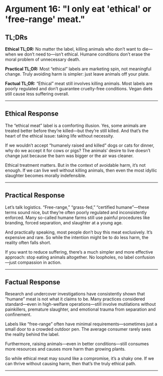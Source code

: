 # Argument 16: "I only eat 'ethical' or 'free-range' meat."

## TL;DRs

**Ethical TL;DR:**
No matter the label, killing animals who don’t want to die—when we don’t need to—isn’t ethical. Humane conditions don’t erase the moral problem of unnecessary death.

**Practical TL;DR:**
Most “ethical” labels are marketing spin, not meaningful change. Truly avoiding harm is simpler: just leave animals off your plate.

**Factual TL;DR:**
“Ethical” meat still involves killing animals. Most labels are poorly regulated and don’t guarantee cruelty-free conditions. Vegan diets still cause less suffering overall.

---

## Ethical Response

The “ethical meat” label is a comforting illusion. Yes, some animals are treated better before they’re killed—but they’re still killed. And that’s the heart of the ethical issue: taking life without necessity.

If we wouldn’t accept “humanely raised and killed” dogs or cats for dinner, why do we accept it for cows or pigs? The animals’ desire to live doesn’t change just because the barn was bigger or the air was cleaner.

Ethical treatment matters. But in the context of avoidable harm, it’s not enough. If we can live well without killing animals, then even the most idyllic slaughter becomes morally indefensible.

---

## Practical Response

Let’s talk logistics. “Free-range,” “grass-fed,” “certified humane”—these terms sound nice, but they’re often poorly regulated and inconsistently enforced. Many so-called humane farms still use painful procedures like branding, forced separation, and slaughter at a young age.

And practically speaking, most people don’t buy this meat exclusively. It’s expensive and rare. So while the intention might be to do less harm, the reality often falls short.

If you want to reduce suffering, there’s a much simpler and more effective approach: stop eating animals altogether. No loopholes, no label confusion—just compassion in action.

---


## Factual Response

Research and undercover investigations have consistently shown that “humane” meat is not what it claims to be. Many practices considered standard—even in high-welfare operations—still involve mutilations without painkillers, premature slaughter, and emotional trauma from separation and confinement.

Labels like “free-range” often have minimal requirements—sometimes just a small door to a crowded outdoor pen. The average consumer rarely sees the reality behind the label.

Furthermore, raising animals—even in better conditions—still consumes more resources and causes more harm than growing plants.

So while ethical meat may sound like a compromise, it’s a shaky one. If we can thrive without causing harm, then that’s the truly ethical path.

---